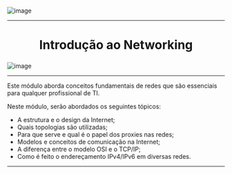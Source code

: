 ![image](https://github.com/AndreCoutinhom/htb_academy/assets/91290799/721996b6-4831-47f8-b3ba-77fb0ca215de)

---

<h1 align="center">
Introdução ao Networking

###

![image](https://github.com/AndreCoutinhom/networking_intro/assets/91290799/2499779f-5ffe-4fd2-8e82-83d26fe60624)

</h1>

---


Este módulo aborda conceitos fundamentais de redes que são essenciais para qualquer profissional de TI.

Neste módulo, serão abordados os seguintes tópicos:

* A estrutura e o design da Internet;
* Quais topologias são utilizadas;
* Para que serve e qual é o papel dos proxies nas redes;
* Modelos e conceitos de comunicação na Internet;
* A diferença entre o modelo OSI e o TCP/IP;
* Como é feito o endereçamento IPv4/IPv6 em diversas redes.

---
